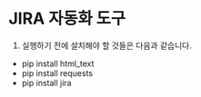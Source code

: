 # JIRA 자동화 도구

1. 실행하기 전에 설치해야 할 것들은 다음과 같습니다.
  - pip install html_text
  - pip install requests
  - pip install jira
